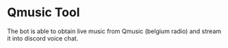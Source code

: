 ﻿# Qmusic Tool
The bot is able to obtain live music from Qmusic (belgium radio) and stream it into discord voice chat.